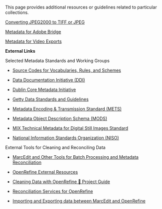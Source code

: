 This page provides additional resources or guidelines related to particular collections.

[Converting JPEG2000 to TIFF or JPEG](https://aouriri.github.io/UTRGV_metadata/docs/ConvertingJPEG2000_toTIFF_JPEG.docx)

[Metadata for Adobe Bridge](https://aouriri.github.io/UTRGV_metadata/docs/Metadata_Bridge.docx)

[Metadata for Video Exports](https://aouriri.github.io/UTRGV_metadata/docs/Metadata_VideoExports.docx)

**External Links**

Selected Metadata Standards and Working Groups

* [Source Codes for Vocabularies, Rules, and Schemes](http://www.loc.gov/marc/sourcecode/genre/genrelist.html)

* [Data Documentation Initiative (DDI)](https://ddialliance.org/)

* [Dublin Core Metadata Initiative](https://dublincore.org/)

* [Getty Data Standards and Guidelines](https://www.getty.edu/research/publications/electronic_publications/index.html)

* [Metadata Encoding & Transmission Standard (METS)](https://www.loc.gov/standards/mets/)

* [Metadata Object Description Schema (MODS)](https://www.loc.gov/standards/mods/)

* [MIX Technical Metadata for Digital Still Images Standard](https://www.loc.gov/standards/mix//)

* [National Information Standards Organization (NISO)](https://www.niso.org/what-we-do)

External Tools for Cleaning and Reconciling Data

* [MarcEdit and Other Tools for Batch Processing and Metadata Reconciliation](https://hangingtogether.org/?p=6646)

* [OpenRefine External Resources](https://github.com/OpenRefine/OpenRefine/wiki/External-Resources)

* [Cleaning Data with OpenRefine 💎 Project Guide](https://lissertations.github.io/openrefine/)

* [Reconciliation Services for OpenRefine](http://refine.codefork.com/)

* [Importing and Exporting data between MarcEdit and OpenRefine](https://www.youtube.com/watch?v=ItZShMoZmWg&feature=youtu.be)
